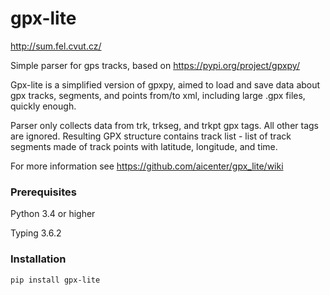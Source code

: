 # gpx-lite
http://sum.fel.cvut.cz/

Simple parser for gps tracks, based on
https://pypi.org/project/gpxpy/

Gpx-lite is a simplified version of gpxpy, aimed to load and save data about gpx tracks, segments,
and points from/to xml, including large .gpx files, quickly enough.

Parser only collects data from trk, trkseg, and trkpt gpx tags. All other tags are ignored. 
Resulting GPX structure contains track list - list of track segments made of track points with latitude, 
longitude, and time.  

For more information see https://github.com/aicenter/gpx_lite/wiki

### Prerequisites
Python 3.4 or higher

Typing 3.6.2

### Installation
```commandline
pip install gpx-lite
```




